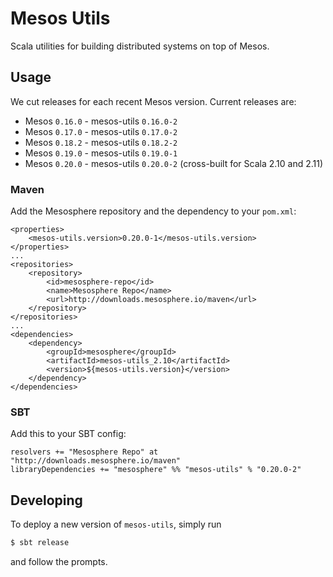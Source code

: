 # Mesos Utils

Scala utilities for building distributed systems on top of Mesos.

## Usage

We cut releases for each recent Mesos version. Current releases are:

* Mesos `0.16.0` - mesos-utils `0.16.0-2`
* Mesos `0.17.0` - mesos-utils `0.17.0-2`
* Mesos `0.18.2` - mesos-utils `0.18.2-2`
* Mesos `0.19.0` - mesos-utils `0.19.0-1`
* Mesos `0.20.0` - mesos-utils `0.20.0-2` (cross-built for Scala 2.10 and 2.11)

### Maven

Add the Mesosphere repository and the dependency to your `pom.xml`:

    <properties>
        <mesos-utils.version>0.20.0-1</mesos-utils.version>
    </properties>
    ...
    <repositories>
        <repository>
            <id>mesosphere-repo</id>
            <name>Mesosphere Repo</name>
            <url>http://downloads.mesosphere.io/maven</url>
        </repository>
    </repositories>
    ...
    <dependencies>
        <dependency>
            <groupId>mesosphere</groupId>
            <artifactId>mesos-utils_2.10</artifactId>
            <version>${mesos-utils.version}</version>
        </dependency>
    </dependencies>

### SBT

Add this to your SBT config:

    resolvers += "Mesosphere Repo" at "http://downloads.mesosphere.io/maven"
    libraryDependencies += "mesosphere" %% "mesos-utils" % "0.20.0-2"

## Developing

To deploy a new version of `mesos-utils`, simply run

```bash
$ sbt release
```

and follow the prompts.
